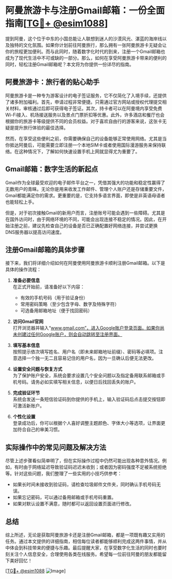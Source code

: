 # 阿曼旅游卡与注册Gmail邮箱：一份全面指南[[TG💪+ @esim1088](https://t.me/s/esim1088)]

提到阿曼，这个位于中东的小国总能让人联想到迷人的沙漠风光、湛蓝的海岸线以及独特的文化氛围。如果你计划前往阿曼旅行，那么拥有一张阿曼旅游卡无疑会让你的旅程更加便利。而与此同时，随着数字化时代的到来，注册一个Gmail邮箱也成为了现代生活中不可或缺的一部分。那么，如何在享受阿曼旅游卡带来的便利的同时，轻松注册Gmail邮箱呢？本文将为你提供一份详尽的指南。

## 阿曼旅游卡：旅行者的贴心助手

阿曼旅游卡是一种专为游客设计的电子签证服务，它不仅简化了入境手续，还提供了诸多附加福利。首先，申请过程非常便捷。只需通过官方网站或授权代理提交相关材料，审核通过后即可获得电子签证。其次，持卡者可以在阿曼境内享受免费Wi-Fi接入、机场接送服务以及景点门票折扣等优惠。此外，许多酒店和餐厅也会根据你的旅游卡等级提供不同的会员权益。对于喜欢自由行的游客来说，这张卡无疑是提升旅行体验的最佳选择。

然而，在享受这些便利之前，你需要确保自己的设备能够正常使用网络。尤其是当你抵达阿曼后，可能需要立即注册一个本地SIM卡或者使用国际漫游服务来保持联络。在这种情况下，了解如何快速设置手机上网就显得尤为重要了。

## Gmail邮箱：数字生活的新起点

Gmail作为全球最受欢迎的电子邮件平台之一，凭借其强大的功能和稳定性赢得了无数用户的青睐。无论你是用来收发工作邮件、管理个人账户还是存储重要文件，Gmail都能满足你的需求。更重要的是，它支持多语言界面，即使是非英语母语者也能轻松上手。

但是，对于初次接触Gmail的新用户而言，注册账号可能会遇到一些障碍。尤其是在国外访问时，由于网络环境的不同，可能会出现连接不稳定的情况。因此，在开始注册之前，建议先检查自己的设备是否已正确配置好网络连接，并尝试更换DNS服务器以提高访问速度。

## 注册Gmail邮箱的具体步骤

接下来，我们将详细介绍如何在阿曼使用阿曼旅游卡顺利注册Gmail邮箱。以下是具体的操作流程：

1. **准备必要信息**  
   在正式开始前，请准备好以下内容：
   - 有效的手机号码（用于验证身份）
   - 常用密码策略（至少包含字母、数字及特殊字符）
   - 可选备用邮箱地址（便于找回密码）

2. **访问Gmail官网**  
   打开浏览器并输入“www.gmail.com”，进入Google账户登录页面。如果你尚未创建过任何Google账户，则会自动跳转至注册界面。

3. **填写基本信息**  
   按照提示依次填写姓名、用户名（即未来邮箱地址前缀）、密码等必填项。注意选择一个独一无二且容易记住的用户名，因为一旦确认后便无法更改。

4. **设置安全问题与恢复方式**  
   为了保护账户安全，系统会要求设置几个安全问题以及指定备用联系邮箱或手机号码。请务必如实填写相关信息，以便日后找回丢失的账户。

5. **完成验证环节**  
   系统会发送一条短信验证码到你提供的手机上，输入验证码后点击提交按钮即可激活新账户。

6. **个性化设置**  
   登录成功后，你可以根据个人喜好调整主题颜色、字体大小等选项，让界面更加符合自己的审美习惯。

## 实际操作中的常见问题及解决方法

尽管上述步骤看似简单明了，但在实际操作过程中仍然可能出现各种意外情况。例如，有时由于网络延迟导致验证码迟迟未收到；或者因为密码强度不足被系统拒绝等。针对这些问题，我们整理了一些实用的小技巧供参考：

- 如果长时间未接收到验证码，请检查垃圾邮件文件夹，同时确认手机号码无误。
- 如果忘记密码，可以通过备用邮箱或手机号码重置。
- 如果对默认设置不满意，随时都可以返回设置页面进行修改。

## 总结

综上所述，无论是获取阿曼旅游卡还是注册Gmail邮箱，都是一项既有趣又实用的任务。通过本文提供的详细指南，相信每位读者都能够顺利完成这两件事情，并从中体会到科技带来的便捷与乐趣。最后提醒大家，在享受数字化生活的同时也要时刻关注个人信息安全，合理使用各类在线服务。希望每一位前往阿曼的朋友都能留下美好回忆！

[[TG💪+ @esim1088](https://t.me/s/esim1088) ![Image](https://i.postimg.cc/4NQfJmqS/Snipaste-2025-05-13-00-14-12.png)]
